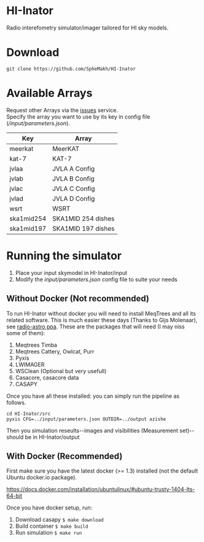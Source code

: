 # HI-Inator
Radio interefometry simulator/imager tailored for HI sky models.

# Download
```
git clone https://github.com/SpheMakh/HI-Inator
```

# Available Arrays
Request other Arrays via the [issues](https://github.com/SpheMakh/HI-Inator/issues) service.   
Specify the array you want to use by its key in config file (*/input/parameters.json*).  

| Key | Array |    
| ------|-----|  
|meerkat|MeerKAT|  
|kat-7|KAT-7|  
|jvlaa|JVLA A Config|  
|jvlab|JVLA B Config|  
|jvlac|JVLA C Config|    
|jvlad|JVLA D Config|  
|wsrt|WSRT|  
|ska1mid254|SKA1MID 254 dishes|  
|ska1mid197|SKA1MID 197 dishes|  


# Running the simulator
1. Place your input skymodel in HI-Inator/input  
2. Modify the *input/parameters.json* config file to suite your needs

## Without Docker (Not recommended)
To run HI-Inator without docker you will need to install MeqTrees and all its related software. This is much easier these days (Thanks to Gijs Molenaar), see [radio-astro ppa](https://launchpad.net/~radio-astro/+archive/ubuntu/main). These are the packages that will need (I may niss some of them):

1. Meqtrees Timba
2. Meqtrees Cattery, Owlcat, Purr  
3. Pyxis
4. LWIMAGER
5. WSClean (Optional but very usefull)
6. Casacore, casacore data
7. CASAPY

Once you have all these installed: you can simply run the pipeline as follows. 
```
cd HI-Inator/src
pyxis CFG=../input/parameters.json OUTDIR=../output azishe
```

Then you simulation reseults--images and visibilities (Measurement set)-- should be in HI-Inator/output

## With Docker (Recommended)
First make sure you have the latest docker (>= 1.3) installed (not the default Ubuntu docker.io package).

https://docs.docker.com/installation/ubuntulinux/#ubuntu-trusty-1404-lts-64-bit

Once you have docker setup, run: 

1. Download casapy `$ make download`  
2. Build container `$ make build`  
3. Run simulation `$ make run`  
